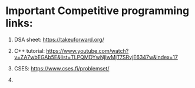 # Important Competitive programming links:

1. DSA sheet: https://takeuforward.org/

2. C++ tutorial: https://www.youtube.com/watch?v=ZA7wbEGAb5E&list=TLPQMDYwNjIwMjT7SRvjE6347w&index=17

3. CSES: https://www.cses.fi/problemset/

4.  
